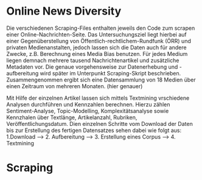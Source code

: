 # Online News Diversity
Die verschiedenen Scraping-Files enthalten jeweils den Code zum scrapen einer Online-Nachrichten-Seite. Das Untersuchungsziel liegt hierbei auf einer Gegenüberstellung von Öffentlich-rechtlichem-Rundfunk (ÖRR) und privaten Medienanstalten, jedoch lassen sich die Daten auch für andere Zwecke, z.B. Berechnung eines Media Bias benutzen. Für jedes Medium liegen demnach mehrere tausend Nachrichtenartikel und zusätzliche Metadaten vor. Die genaue vorgehensweise zur Datenerhebung und -aufbereitung wird später im Unterpunkt Scraping-Skript beschrieben. Zusammengenommen ergibt sich eine Datensammlung von 18 Medien über einen Zeitraum von mehreren Monaten. (hier genauer) 

Mit Hilfe der einzelnen Artikel lassen sich mittels Textmining vrschiedene Analysen durchführen und Kennzahlen berechnen. Hierzu zählen Sentiment-Analyse, Topic-Modelling, Komplexitätsanalyse sowie Kennzhalen über Textlänge, Artikelanzahl, Rubriken, Veröffentlichungsdatum. 
Dien einzelnen Schritte vom Download der Daten bis zur Erstellung des fertigen Datensatzes sehen dabei wie folgt aus:
1.Download --> 2. Aufbereitung --> 3. Erstellung eines Corpus --> 4. Textmining
# Scraping
